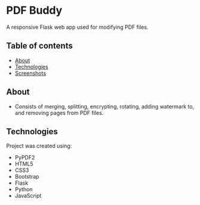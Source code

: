 # PDF Buddy
A responsive Flask web app used for modifying PDF files.
## Table of contents
* [About](#about)
* [Technologies](#technologies)
* [Screenshots](#screenshots)

## About
* Consists of merging, splitting, encrypting, rotating, adding watermark to, and removing pages from PDF files.
	
## Technologies
Project was created using: 
* PyPDF2
* HTML5
* CSS3
* Bootstrap
* Flask
* Python
* JavaScript


